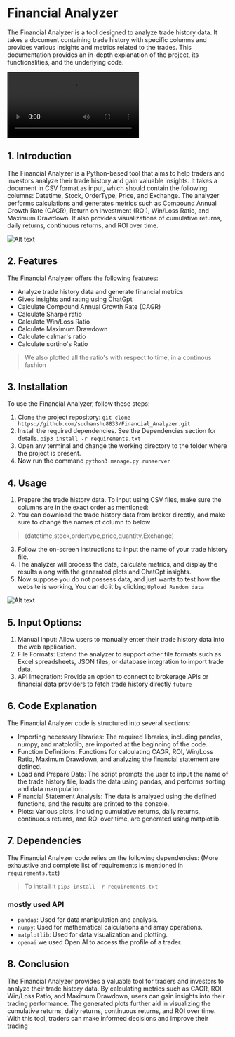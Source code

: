 # Financial Analyzer

The Financial Analyzer is a tool designed to analyze trade history data. It takes a document containing trade history with specific columns and provides various insights and metrics related to the trades. This documentation provides an in-depth explanation of the project, its functionalities, and the underlying code.


![Alt text](https://github.com/sudhanshu8833/Financial_Analyzer/blob/main/dashboard_pics/analysis_screen.mov)



## 1. Introduction
The Financial Analyzer is a Python-based tool that aims to help traders and investors analyze their trade history and gain valuable insights. It takes a document in CSV format as input, which should contain the following columns: Datetime, Stock, OrderType, Price, and Exchange. The analyzer performs calculations and generates metrics such as Compound Annual Growth Rate (CAGR), Return on Investment (ROI), Win/Loss Ratio, and Maximum Drawdown. It also provides visualizations of cumulative returns, daily returns, continuous returns, and ROI over time.



![Alt text](https://github.com/sudhanshu8833/Financial_Analyzer/blob/main/dashboard_pics/final_analysis.png)



## 2. Features
The Financial Analyzer offers the following features:
- Analyze trade history data and generate financial metrics
- Gives insights and rating using ChatGpt
- Calculate Compound Annual Growth Rate (CAGR)
- Calculate Sharpe ratio
- Calculate Win/Loss Ratio
- Calculate Maximum Drawdown
- Calculate calmar's ratio
- Calculate sortino's Ratio
> We also plotted all the ratio's with respect to time, in a continous fashion




## 3. Installation
To use the Financial Analyzer, follow these steps:
1. Clone the project repository: `git clone https://github.com/sudhanshu8833/Financial_Analyzer.git`
2. Install the required dependencies. See the Dependencies section for details. `pip3 install -r requirements.txt`
3. Open any terminal and change the working directory to the folder where the project is present.
4. Now run the command `python3 manage.py runserver`



## 4. Usage
1. Prepare the trade history data. To input using CSV files, make sure the columns are in the exact order as mentioned:
2. You can download the trade history data from broker directly, and make sure to change the names of column to below
> (datetime,stock,ordertype,price,quantity,Exchange)
3. Follow the on-screen instructions to input the name of your trade history file.
4. The analyzer will process the data, calculate metrics, and display the results along with the generated plots and ChatGpt insights.
5. Now suppose you do not possess data, and just wants to test how the website is working, You can do it by clicking `Upload Random data`

![Alt text](https://github.com/sudhanshu8833/Financial_Analyzer/blob/main/dashboard_pics/input_data.png)

## 5. Input Options:
1. Manual Input: Allow users to manually enter their trade history data into the web application.
2. File Formats: Extend the analyzer to support other file formats such as Excel spreadsheets, JSON files, or database integration to import trade data.
3. API Integration: Provide an option to connect to brokerage APIs or financial data providers to fetch trade history directly `future`



## 6. Code Explanation
The Financial Analyzer code is structured into several sections:
- Importing necessary libraries: The required libraries, including pandas, numpy, and matplotlib, are imported at the beginning of the code.
- Function Definitions: Functions for calculating CAGR, ROI, Win/Loss Ratio, Maximum Drawdown, and analyzing the financial statement are defined.
- Load and Prepare Data: The script prompts the user to input the name of the trade history file, loads the data using pandas, and performs sorting and data manipulation.
- Financial Statement Analysis: The data is analyzed using the defined functions, and the results are printed to the console.
- Plots: Various plots, including cumulative returns, daily returns, continuous returns, and ROI over time, are generated using matplotlib.



## 7. Dependencies
The Financial Analyzer code relies on the following dependencies:
(More exhaustive and complete list of requirements is mentioned in `requirements.txt`)

> To install it `pip3 install -r requirements.txt`

### mostly used API
- `pandas`: Used for data manipulation and analysis.
- `numpy`: Used for mathematical calculations and array operations.
- `matplotlib`: Used for data visualization and plotting.
- `openai` we used Open AI to access the profile of a trader.




## 8. Conclusion
The Financial Analyzer provides a valuable tool for traders and investors to analyze their trade history data. By calculating metrics such as CAGR, ROI, Win/Loss Ratio, and Maximum Drawdown, users can gain insights into their trading performance. The generated plots further aid in visualizing the cumulative returns, daily returns, continuous returns, and ROI over time. With this tool, traders can make informed decisions and improve their trading
